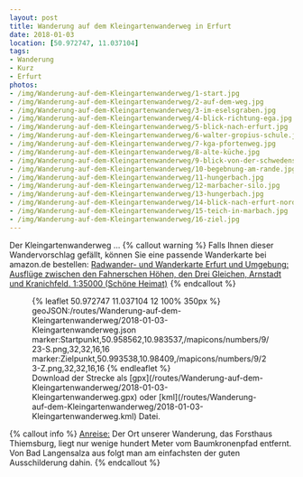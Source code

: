```yaml
---
layout: post
title: Wanderung auf dem Kleingartenwanderweg in Erfurt
date: 2018-01-03
location: [50.972747, 11.037104]
tags:
- Wanderung
- Kurz
- Erfurt
photos:
- /img/Wanderung-auf-dem-Kleingartenwanderweg/1-start.jpg
- /img/Wanderung-auf-dem-Kleingartenwanderweg/2-auf-dem-weg.jpg
- /img/Wanderung-auf-dem-Kleingartenwanderweg/3-im-eselsgraben.jpg
- /img/Wanderung-auf-dem-Kleingartenwanderweg/4-blick-richtung-ega.jpg
- /img/Wanderung-auf-dem-Kleingartenwanderweg/5-blick-nach-erfurt.jpg
- /img/Wanderung-auf-dem-Kleingartenwanderweg/6-walter-gropius-schule.jpg
- /img/Wanderung-auf-dem-Kleingartenwanderweg/7-kga-pfortenweg.jpg
- /img/Wanderung-auf-dem-Kleingartenwanderweg/8-alte-küche.jpg
- /img/Wanderung-auf-dem-Kleingartenwanderweg/9-blick-von-der-schwedenschanze.jpg
- /img/Wanderung-auf-dem-Kleingartenwanderweg/10-begebnung-am-rande.jpg
- /img/Wanderung-auf-dem-Kleingartenwanderweg/11-hungerbach.jpg
- /img/Wanderung-auf-dem-Kleingartenwanderweg/12-marbacher-silo.jpg
- /img/Wanderung-auf-dem-Kleingartenwanderweg/13-hungerbach.jpg
- /img/Wanderung-auf-dem-Kleingartenwanderweg/14-blick-nach-erfurt-nord.jpg
- /img/Wanderung-auf-dem-Kleingartenwanderweg/15-teich-in-marbach.jpg
- /img/Wanderung-auf-dem-Kleingartenwanderweg/16-ziel.jpg
---
```

Der Kleingartenwanderweg ...
{% callout warning %}
Falls Ihnen dieser Wandervorschlag gefällt, können Sie eine passende Wanderkarte bei amazon.de bestellen:
<a rel="nofollow" href="https://www.amazon.de/Radwander-Wanderkarte-Erfurt-Umgebung-Kranichfeld/dp/3895910767/ref=as_li_ss_tl?s=books&ie=UTF8&qid=1515021553&sr=1-3&keywords=wanderkarte+erfurt&linkCode=ll1&tag=thueringergip-21&linkId=9893c272a0e6feed850a305141dcb097
">Radwander- und Wanderkarte Erfurt und Umgebung: Ausflüge zwischen den Fahnerschen Höhen, den Drei Gleichen, Arnstadt und Kranichfeld. 1:35000 (Schöne Heimat)</a><img src="https://ir-de.amazon-adsystem.com/e/ir?t=thueringergip-21&l=as2&o=3&a=1472928918" width="1" height="1" border="0" alt="" style="border:none !important; margin:0px !important;" />
{% endcallout %}
<figure>
{% leaflet 50.972747 11.037104 12 100% 350px %}
geoJSON:/routes/Wanderung-auf-dem-Kleingartenwanderweg/2018-01-03-Kleingartenwanderweg.json
marker:Startpunkt,50.958562,10.983537,/mapicons/numbers/9/23-S.png,32,32,16,16
marker:Zielpunkt,50.993538,10.98409,/mapicons/numbers/9/23-Z.png,32,32,16,16
{% endleaflet %}
<figcaption>Download der Strecke als [gpx](/routes/Wanderung-auf-dem-Kleingartenwanderweg/2018-01-03-Kleingartenwanderweg.gpx) oder [kml](/routes/Wanderung-auf-dem-Kleingartenwanderweg/2018-01-03-Kleingartenwanderweg.kml) Datei.</figcaption></figure>
<!-- more -->
{% callout info %}
<u>Anreise:</u> Der Ort unserer Wanderung, das Forsthaus Thiemsburg, liegt nur wenige hundert Meter vom Baumkronenpfad entfernt. Von Bad Langensalza aus folgt man am einfachsten der guten Ausschilderung dahin.
{% endcallout %}
